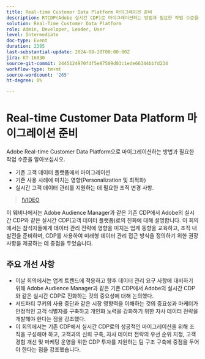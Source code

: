 ```yaml
---
title: Real-time Customer Data Platform 마이그레이션 준비
description: RTCDP(Adobe 실시간 CDP)로 마이그레이션하는 방법과 필요한 작업 수준을 알아봅니다.- 기존 CDP에서 마이그레이션- 기존 사용 사례에 미치는 영향(Personalization 및 최적화)- 실시간 고객 데이터 관리를 지원하는 데 필요한 조직 변경 사항.
solution: Real-Time Customer Data Platform
role: Admin, Developer, Leader, User
level: Intermediate
doc-type: Event
duration: 2385
last-substantial-update: 2024-08-28T00:00:00Z
jira: KT-16030
source-git-commit: 2445124970fdf5e87509d03c1ede66344bbfd234
workflow-type: tm+mt
source-wordcount: '265'
ht-degree: 0%

---
```



# Real-time Customer Data Platform 마이그레이션 준비

Adobe Real-time Customer Data Platform으로 마이그레이션하는 방법과 필요한 작업 수준을 알아보십시오.

* 기존 고객 데이터 플랫폼에서 마이그레이션
* 기존 사용 사례에 미치는 영향(Personalization 및 최적화)
* 실시간 고객 데이터 관리를 지원하는 데 필요한 조직 변경 사항.

>[!VIDEO](https://video.tv.adobe.com/v/3432995/?learn=on)

이 웨비나에서는 Adobe Audience Manager과 같은 기존 CDP에서 Adobe의 실시간 CDP와 같은 실시간 CDP(고객 데이터 플랫폼)로의 진화에 대해 설명합니다. 이 회의에서는 참석자들에게 데이터 관리 전략에 영향을 미치는 업계 동향을 교육하고, 조직 내 발전을 준비하며, CDP를 사용하여 미래형 데이터 관리 접근 방식을 정의하기 위한 권장 사항을 제공하는 데 중점을 두었습니다.

## 주요 개선 사항

* 이날 회의에서는 업계 트렌드에 적응하고 향후 데이터 관리 요구 사항에 대비하기 위해 Adobe Audience Manager과 같은 기존 CDP에서 Adobe의 실시간 CDP와 같은 실시간 CDP로 진화하는 것의 중요성에 대해 논의했다.
* 서드파티 쿠키의 사용 중단과 같은 시장 영향력을 이해하는 것의 중요성과 마케터가 안정적인 고객 식별자를 구축하고 개인화 노력을 강화하기 위한 자사 데이터 전략을 개발해야 한다는 점을 강조했다.
* 이 회의에서는 기존 CDP에서 실시간 CDP로의 성공적인 마이그레이션을 위해 조직을 구성해야 하고, 고객과의 신뢰 구축, 자사 데이터 전략의 우선 순위 지정, 고객 경험 개선 및 마케팅 운영을 위한 CDP 투자를 지원하는 팀 구조 구축에 중점을 두어야 한다는 점을 강조했습니다.
